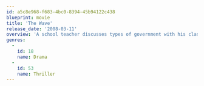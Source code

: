 ```yaml
---
id: a5c8e968-f683-4bc0-8394-45b94122c438
blueprint: movie
title: 'The Wave'
release_date: '2008-03-11'
overview: 'A school teacher discusses types of government with his class. His students find it too boring to repeatedly go over national socialism and believe that dictatorship cannot be established in modern Germany. He starts an experiment to show how easily the masses can become manipulated.'
genres:
  -
    id: 18
    name: Drama
  -
    id: 53
    name: Thriller
---
```

